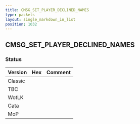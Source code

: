 ```yaml
---
title: CMSG_SET_PLAYER_DECLINED_NAMES
type: packets
layout: single_markdown_in_list
position: 1032
---
```


## CMSG_SET_PLAYER_DECLINED_NAMES

### Status

Version | Hex | Comment
---------- | ---------- | ----------
Classic |  |
TBC |  |
WotLK |  |
Cata |  |
MoP |  |
